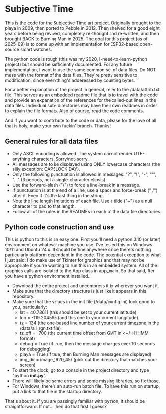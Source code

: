 # Subjective Time

This is the code for the Subjective Time art project.  Originally brought to the playa in 2009, then ported to Pebble in 2012.  Then
shelved for a good eight years before being revived, completely re-thought and re-written, and then brought BACK to Burning Man in
2025.  The goal for this project (as of 2025-09) is to come up with an implementation for ESP32-based open-source smart watches.

The python code is rough (this was my 2020, I-need-to-learn-python project) but should be sufficiently documented.  For any future
implementation, I want to use the same common set of data files.  Do NOT mess with the format of the data files.  They're pretty
sensitive to modification, since everything's adderessed by counting bytes.

For a better explanation of the project in general, refer to the /data/attrib.txt file.  This serves as an embedded readme file that
is to travel with the code and provide an expanation of the references for the called-out lines in the data files.  Individual sub-
directories may have their own readmes in order to explain the file formats.  Also of course, read the code comments.

And if you want to contribute to the code or data, please for the love of all that is holy, make your own fuckin' branch.  Thanks!

## General rules for all data files

- Only ASCII encoding is allowed.  The system cannot render UTF-anything characters.  Sorry/not-sorry.
- All messages are to be displayed using ONLY lowercase characters (the silly exception: CAPSLOCK DAY).
- Only the following punctuation is allowed in messages: "?", "!", "-", "'", "..." (3 periods, not a single-character elipsis).
- Use the forward-slash ("/") to force a line-break in a message.
- If punctuation is at the end of a line, use a space and force-break (" /") after it.  Even if it's the last thing in the string.
- Note the line length limitations of each file.  Use a tilde ("~") as a null character to pad to that length.
- Follow all of the rules in the READMEs in each of the data file directories.

## Python code construction and use

This is python to this is an easy one.  First you'll need a python 3.10 (or later) environment on whatever machine you use.  I've
tested this on Windows 10/11 and Ubuntu 24.x.  It should be fine anywhere since there's nothing particularly platform dependant
in the code.  The potential exception to what I just said: I do make use of Tkinter for graphics and that may not be appropriate
if you're wanting to run this in an embedded system.  All of the graphics calls are isolated to the App class in app_main.  So
that said, fter you have a python environment installed...

- Download the entire project and uncompress it to wherever you want it.
- Make sure that the directory structure is just like it appears in this repository.
- Make sure that the values in the init file (/data/config.ini) look good to you, particularly:
  - lat = 40.78611 (this should be set to your current latitude)
  - lon = -119.204595 (and this one to your current longitude)
  - tz = 134 (the one-based line number of your current timezone in the /data/all_rgn.txt file)
  - tz_off = -700 (the current time offset from GMT in <+/->HHMM format)
  - debug = True (if true, then the message changes ever 10 seconds for debugging)
  - playa = True (if true, then Burning Man messages are displayed)
  - img_dir = image_1920_45/ (pick out the directory that matches your screen)
- To start the clock, go to a console in the project directory and type "python __init.py__".
- There will likely be some errors and some missing libraries, so fix those.
- For Windows, there's an auto-run batch file.  To have this run on startup, put a link to that file in the startup directory.

That's about it.  If you are passingly familiar with python, it should be straightforward.  If not... then do that first I guess?
